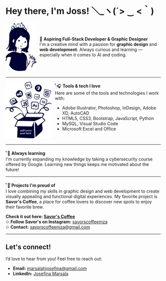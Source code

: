 # Hey there, I'm Joss! ＼_ヽ(´> ‿ <｀)

<div style="display: flex; align-items: center; margin-bottom: 20px;">
  <img src='https://github.com/jossmarsala/jossmarsala/blob/main/me.png' style="width: 100px; height: auto; margin-right: 10px;">
  <div>
    🍰 <b>Aspiring Full-Stack Developer & Graphic Designer</b> <br>
    I'm a creative mind with a passion for <b>graphic design</b> and <b>web development</b>. Always curious and learning —especially when it comes to AI and coding.
  </div>
</div>

---

<div style="display: flex; align-items: flex-start; margin-bottom: 20px;">
  <img src='https://github.com/jossmarsala/jossmarsala/blob/main/tech-box.png' style="width: 150px; height: auto; margin-right: 10px;">
  <div>
    𓍢ִ໋🎧 <b>Tools & tech I love</b> <br>
    Here are some of the tools and technologies I work with:
    <ul>
      <li>Adobe Illustrator, Photoshop, InDesign, Adobe XD, AutoCAD</li>
      <li>HTML5, CSS3, Bootstrap, JavaScript, Python</li>
      <li>MySQL, Visual Studio Code</li>
      <li>Microsoft Excel and Office</li>
    </ul>
  </div>
</div>

---

𓍢ִ໋📖 **Always learning**  
I'm currently expanding my knowledge by taking a cybersecurity course offered by Google. Learning new things keeps me motivated about the future!

---
𓍢ִ໋🌷͙֒ **Projects I'm proud of**  
I love combining my skills in graphic design and web development to create visually appealing and functional digital experiences. My favorite project is **Savor's Coffee**, a place for coffee lovers to discover new spots to enjoy their favorite brew.

**Check it out here: [Savor's Coffee](https://savors.vercel.app/)**  
✩ **Follow Savor's on Instagram:** [savorscoffeemza](https://www.instagram.com/savorscoffeemza/)  
✩ **Contact:** [savorscoffeemza@gmail.com](mailto:savorscoffeemza@gmail.com)

---

## Let's connect!

I’d love to hear from you! Feel free to reach out:

- **Email:** marsalahjosefina@gmail.com
- **LinkedIn:** [Josefina Marsala](https://www.linkedin.com/in/josmarsala/)

